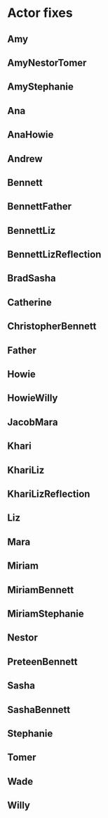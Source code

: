 # Actor fixes

## Amy
<!-- * protester -->
<!-- * smoker -->

## AmyNestorTomer
<!-- * officer -->

## AmyStephanie
<!-- * squeezing -->

## Ana
<!-- * eating -->
<!-- * smirking -->
<!-- * squatting -->
<!-- * walgreens -->

## AnaHowie
<!-- * cemetery -->

## Andrew
<!-- * feigningFear -->

## Bennett
<!-- * backstage -->
<!-- * breakupDejected -->
<!-- * couchReading -->
<!-- * cordRear -->
<!-- * future -->
<!-- * museum -->
<!-- * past -->
<!-- * pious -->
<!-- * rubiksCube -->
<!-- * solicitingOpinion -->
<!-- * waitingRoomAsleep -->

## BennettFather
<!-- * present_bennett -->

## BennettLiz
<!-- * brushOff_liz -->
<!-- * celibateFreezing_bennett -->
<!-- * celibateFreezing_liz -->
<!-- * cheekUnveiled_bennett -->
<!-- * gingerbreadPrison_liz -->
<!-- * pampas -->

## BennettLizReflection
<!-- * afterglowReflection -->

## BradSasha
<!-- * charmedSchoolbus -->

## Catherine
<!-- * quipping -->

## ChristopherBennett
<!-- * blissfulGuilty -->

## Father
<!-- * past -->
<!-- * roaring -->

## Howie
<!-- * stationWagon -->
<!-- * steamTunnel -->

## HowieWilly
<!-- * gangbanger_howie -->

## JacobMara
<!-- * eating -->

## Khari
<!-- * doubleAlbert -->

## KhariLiz
<!-- * jokingLaughing -->

## KhariLizReflection
<!-- * caressReflection -->

## Liz
<!-- * dateEnding -->
<!-- * defending -->
<!-- * goKarts -->
<!-- * museum -->
<!-- * notHungry -->

## Mara
<!-- * gopi -->

## Miriam
<!-- * infantCurious -->
<!-- * infantNursing -->
<!-- * reversing -->

## MiriamBennett
<!-- * asleepFearful -->

## MiriamStephanie
<!-- * mischievousBanjo -->

## Nestor
<!-- * greeting -->

## PreteenBennett
<!-- * buoy -->
<!-- * stairs -->
<!-- * stoic -->
<!-- * wistful -->

## Sasha
<!-- * indignant -->

## SashaBennett
<!-- * mermaid -->

## Stephanie
<!-- * bennettRecording -->

## Tomer
<!-- * abbeyRoad -->
<!-- * cemetery -->
<!-- * shaneBuying -->
<!-- * stationWagon -->
<!-- * steamTunnel -->

## Wade
<!-- * catholicGuy -->
<!-- * mingling -->
<!-- * protester -->
<!-- * watching -->

## Willy
<!-- * ducking -->
<!-- * epilogue -->
<!-- * greeting -->
